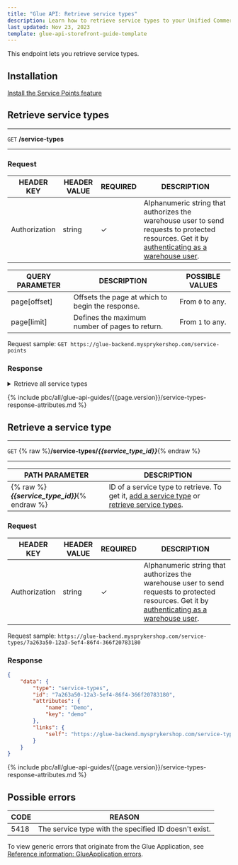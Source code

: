 ```yaml
---
title: "Glue API: Retrieve service types"
description: Learn how to retrieve service types to your Unified Commerce shop using Spryker Glue API
last_updated: Nov 23, 2023
template: glue-api-storefront-guide-template
---
```


This endpoint lets you retrieve service types.

## Installation

[Install the Service Points feature](/docs/pbc/all/service-point-management/latest/unified-commerce/install-features/install-the-service-points-feature.html)

## Retrieve service types

***
`GET` **/service-types**
***

### Request

| HEADER KEY | HEADER VALUE | REQUIRED | DESCRIPTION |
|-|-|-|-|
| Authorization | string | &check; | Alphanumeric string that authorizes the warehouse user to send requests to protected resources. Get it by [authenticating as a warehouse user](/docs/pbc/all/warehouse-management-system/{{page.version}}/unified-commerce/manage-using-glue-api/glue-api-authenticate-as-a-warehouse-user.html). |

| QUERY PARAMETER | DESCRIPTION | POSSIBLE VALUES |
|-|-|-|
|  page[offset] | Offsets the page at which to begin the response. | From `0` to any. |
|  page[limit] | Defines the maximum number of pages to return. | From `1` to any. |

Request sample: `GET https://glue-backend.mysprykershop.com/service-points`


### Response


<details>
  <summary>Retrieve all service types</summary>

```json
{
    "data": [
        {
            "type": "service-types",
            "id": "2370ad95-4e9f-5ac3-913e-300c5805b181",
            "attributes": {
                "name": "Pickup",
                "key": "pickup"
            },
            "links": {
                "self": "https://glue-backend.mysprykershop.com/service-types/2370ad95-4e9f-5ac3-913e-300c5805b181"
            }
        },
        {
            "type": "service-types",
            "id": "7a263a50-12a3-5ef4-86f4-366f20783180",
            "attributes": {
                "name": "Demo",
                "key": "demo"
            },
            "links": {
                "self": "https://glue-backend.mysprykershop.com/service-types/7a263a50-12a3-5ef4-86f4-366f20783180"
            }
        }
    ],
    "links": {
        "self": "https://glue-backend.mysprykershop.com/service-types"
    }
}
```



</details>


{% include pbc/all/glue-api-guides/{{page.version}}/service-types-response-attributes.md %} <!-- To edit, see /_includes/pbc/all/glue-api-guides/202311.0/service-types-response-attributes.md -->



## Retrieve a service type

***
`GET` {% raw %}**/service-types/*{{service_type_id}}***{% endraw %}
***

| PATH PARAMETER | DESCRIPTION |
| --- | --- |
| {% raw %}***{{service_type_id}}***{% endraw %} | ID of a service type to retrieve. To get it, [add a service type](/docs/pbc/all/service-point-management/202311.0/unified-commerce/manage-using-glue-api/manage-service-types/glue-api-add-service-types.html) or [retrieve service types](#retrieve-service-types). |


### Request

| HEADER KEY | HEADER VALUE | REQUIRED | DESCRIPTION |
|-|-|-|-|
| Authorization | string | &check; | Alphanumeric string that authorizes the warehouse user to send requests to protected resources. Get it by [authenticating as a warehouse user](/docs/pbc/all/warehouse-management-system/{{page.version}}/unified-commerce/manage-using-glue-api/glue-api-authenticate-as-a-warehouse-user.html). |

Request sample: `https://glue-backend.mysprykershop.com/service-types/7a263a50-12a3-5ef4-86f4-366f20783180`

### Response

```json
{
    "data": {
        "type": "service-types",
        "id": "7a263a50-12a3-5ef4-86f4-366f20783180",
        "attributes": {
            "name": "Demo",
            "key": "demo"
        },
        "links": {
            "self": "https://glue-backend.mysprykershop.com/service-types/7a263a50-12a3-5ef4-86f4-366f20783180"
        }
    }
}
```


{% include pbc/all/glue-api-guides/{{page.version}}/service-types-response-attributes.md %} <!-- To edit, see /_includes/pbc/all/glue-api-guides/202311.0/service-types-response-attributes.md -->


## Possible errors

| CODE  | REASON |
| --- | --- |
| 5418 | The service type with the specified ID doesn't exist. |

To view generic errors that originate from the Glue Application, see [Reference information: GlueApplication errors](/docs/dg/dev/glue-api/{{page.version}}/rest-api/reference-information-glueapplication-errors.html).
